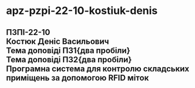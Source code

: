 # apz-pzpi-22-10-kostiuk-denis   
ПЗПІ-22-10  
Костюк Деніс Васильович    
Тема доповіді ПЗ1{два пробіли}  
Тема доповіді ПЗ2{два пробіли}  
Програмна система для контролю складських приміщень за допомогою RFID міток    
---
